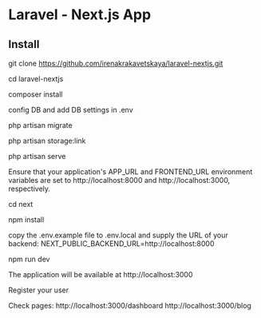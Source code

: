 # Laravel  - Next.js App

## Install

git clone https://github.com/irenakrakavetskaya/laravel-nextjs.git

cd laravel-nextjs

composer install

config DB and add DB settings in .env

php artisan migrate

php artisan storage:link

php artisan serve

Ensure that your application's APP_URL and FRONTEND_URL environment variables are set to http://localhost:8000 and http://localhost:3000, respectively.

cd next

npm install

copy the .env.example file to .env.local and supply the URL of your backend:
NEXT_PUBLIC_BACKEND_URL=http://localhost:8000

npm run dev

The application will be available at http://localhost:3000

Register your user

Check pages:
http://localhost:3000/dashboard
http://localhost:3000/blog
